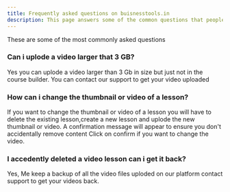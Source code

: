 ```yaml
---
title: Frequently asked questions on buisnesstools.in
description: This page answers some of the common questions that people have realted to buisnesstools course builder.
---
```

These are some of the most commonly asked questions

### Can i uplode a video larger that 3 GB?
Yes you can uplode a video larger than 3 Gb in size but just not in the course builder. You can contact our support to get your video uploaded

### How can i change the thumbnail or video of a lesson?
If you want to change the thumbnail or video of a lesson you will have to delete the existing lesson,create a new lesson and uplode the new thumbnail or video. A confirmation message will appear to ensure you don't accidentally remove content Click on confirm if you want to change the video.

### I accedently deleted a video lesson can i get it back?
Yes, Me keep a backup of all the video files uploded on our platform contact support to get your videos back.